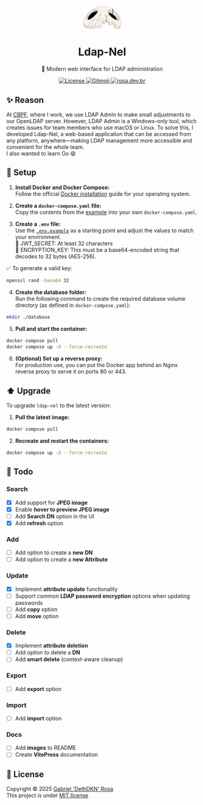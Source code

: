 <p align="center">
   <img src="https://github.com/dethdkn/ldap-nel/blob/main/public/nel.png?raw=true" alt="Ldap-Nel" width="100px"/>
<h1 align="center">Ldap-Nel</h1>
</p>
<p align="center">🔐 Modern web interface for LDAP administration</p>
<p align="center">
   <a href="https://github.com/dethdkn/ldap-nel/blob/main/LICENSE">
      <img src="https://img.shields.io/github/license/dethdkn/ldap-nel?color=%233da639&logo=open%20source%20initiative" alt="License"/>
  </a>
   <a href="https://gitmoji.dev">
      <img src="https://img.shields.io/badge/gitmoji-%20😜%20😍-FFDD67" alt="Gitmoji"/>
   </a>
   <a href="https://rosa.dev.br">
      <img src="https://img.shields.io/badge/check me!-👻-F28AA9" alt="rosa.dev.br"/>
   </a>
</p>

## ✨ Reason

At [CBPF](https://cbpf.br), where I work, we use LDAP Admin to make small adjustments to our OpenLDAP server. However, LDAP Admin is a Windows-only tool, which creates issues for team members who use macOS or Linux. To solve this, I developed Ldap-Nel, a web-based application that can be accessed from any platform, anywhere—making LDAP management more accessible and convenient for the whole team.\
I also wanted to learn Go 😄

## 🚀 Setup

1. **Install Docker and Docker Compose:**\
Follow the official [Docker installation](https://docs.docker.com/get-started/get-docker/) guide for your operating system.

2. **Create a `docker-compose.yaml` file:**\
Copy the contents from the [example](https://github.com/dethdkn/ldap-nel/blob/main/docker-compose.yaml) into your own `docker-compose.yaml`.

3. **Create a `.env` file:**\
Use the [`.env.example`](https://github.com/dethdkn/ldap-nel/blob/main/.env.example) as a starting point and adjust the values to match your environment.\
🔑 JWT_SECRET: At least 32 characters\
🔐 ENCRYPTION_KEY: This must be a base64-encoded string that decodes to 32 bytes (AES-256).

✅ To generate a valid key:
```bash
openssl rand -base64 32
```

4. **Create the database folder:**\
Run the following command to create the required database volume directory (as defined in `docker-compose.yaml`):  
```bash
mkdir ./database
```

5. **Pull and start the container:**
```bash
docker compose pull
docker compose up -d --force-recreate
```

6.	**(Optional) Set up a reverse proxy:**\
For production use, you can put the Docker app behind an Nginx reverse proxy to serve it on ports 80 or 443.

## ⬆️ Upgrade

To upgrade `ldap-nel` to the latest version:

1. **Pull the latest image:**
```bash
docker compose pull
```

2. **Recreate and restart the containers:**
```bash
docker compose up -d --force-recreate
```

## 🎯 Todo

### Search
- [x] Add support for **JPEG image**
- [x] Enable **hover to preview JPEG image**
- [ ] Add **Search DN** option in the UI
- [x] Add **refresh** option

### Add
- [ ] Add option to create a **new DN**
- [ ] Add option to create a **new Attribute**

### Update
- [x] Implement **attribute update** functionality
- [ ] Support common **LDAP password encryption** options when updating passwords
- [ ] Add **copy** option
- [ ] Add **move** option

### Delete
- [x] Implement **attribute deletion**
- [ ] Add option to delete a **DN**
- [ ] Add **smart delete** (context-aware cleanup)

### Export
- [ ] Add **export** option

### Import
- [ ] Add **import** option

### Docs
- [ ] Add **images** to README
- [ ] Create **VitePress** documentation

## 📝 License

Copyright © 2025 [Gabriel 'DethDKN' Rosa](https://github.com/dethdkn)\
This project is under [MIT license](https://github.com/dethdkn/ldap-nel/blob/main/LICENSE)
